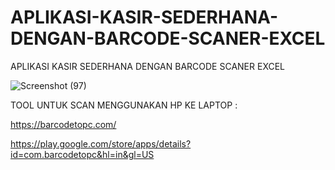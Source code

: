 # APLIKASI-KASIR-SEDERHANA-DENGAN-BARCODE-SCANER-EXCEL
APLIKASI KASIR SEDERHANA DENGAN BARCODE SCANER EXCEL

![Screenshot (97)](https://user-images.githubusercontent.com/57186921/117573953-627d4480-b10d-11eb-81cb-e7334dc93ab3.png)

TOOL UNTUK SCAN MENGGUNAKAN HP KE LAPTOP :

https://barcodetopc.com/

https://play.google.com/store/apps/details?id=com.barcodetopc&hl=in&gl=US

